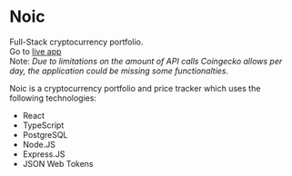 # Noic
Full-Stack cryptocurrency portfolio.
<br>
Go to [live app](https://noic-matthew-08.vercel.app/)
<br>
Note:  *Due to limitations on the amount of API calls Coingecko allows per day, the application could be missing some functionalties.*


Noic is a cryptocurrency portfolio and price tracker which uses the following technologies:

- React
- TypeScript
- PostgreSQL
- Node.JS
- Express.JS
- JSON Web Tokens

